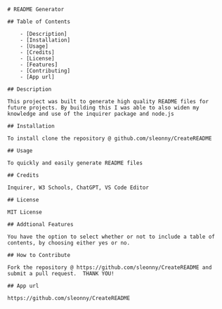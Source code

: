 
    
    # README Generator
    
    ## Table of Contents

        - [Description]
        - [Installation]
        - [Usage]
        - [Credits]
        - [License]
        - [Features]
        - [Contributing]
        - [App url]
    
    ## Description
    
    This project was built to generate high quality README files for future projects. By building this I was able to also widen my knowledge and use of the inquirer package and node.js

    ## Installation

    To install clone the repository @ github.com/sleonny/CreateREADME

    ## Usage
    
    To quickly and easily generate README files
    
    ## Credits
    
    Inquirer, W3 Schools, ChatGPT, VS Code Editor
    
    ## License
    
    MIT License
    
    ## Addtional Features
    
    You have the option to select whether or not to include a table of contents, by choosing either yes or no.
    
    ## How to Contribute
    
    Fork the repository @ https://github.com/sleonny/CreateREADME and submit a pull request.  THANK YOU!
    
    ## App url
    
    https://github.com/sleonny/CreateREADME
